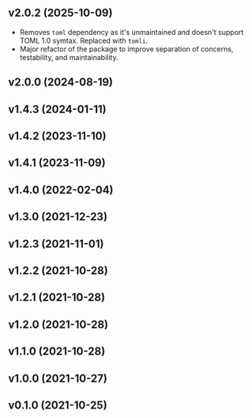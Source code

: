 ## v2.0.2 (2025-10-09)

- Removes `toml` dependency as it's unmaintained and doesn't support TOML 1.0
  symtax. Replaced with `tomli`.
- Major refactor of the package to improve separation of concerns, testability,
  and maintainability.

## v2.0.0 (2024-08-19)

## v1.4.3 (2024-01-11)

## v1.4.2 (2023-11-10)

## v1.4.1 (2023-11-09)

## v1.4.0 (2022-02-04)

## v1.3.0 (2021-12-23)

## v1.2.3 (2021-11-01)

## v1.2.2 (2021-10-28)

## v1.2.1 (2021-10-28)

## v1.2.0 (2021-10-28)

## v1.1.0 (2021-10-28)

## v1.0.0 (2021-10-27)

## v0.1.0 (2021-10-25)
